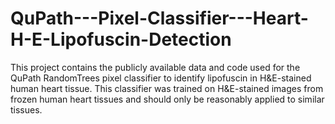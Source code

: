 # QuPath---Pixel-Classifier---Heart-H-E-Lipofuscin-Detection
This project contains the publicly available data and code used for the QuPath RandomTrees pixel classifier to identify lipofuscin in H&E-stained human heart tissue. 
This classifier was trained on H&E-stained images from frozen human heart tissues and should only be reasonably applied to similar tissues.
